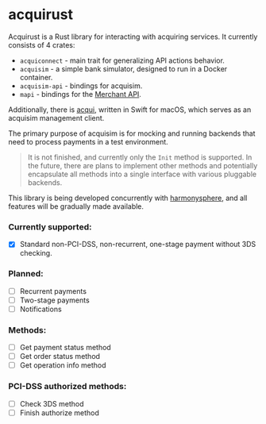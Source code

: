 # acquirust

Acquirust is a Rust library for interacting with acquiring services. It currently consists of 4 crates:

- `acquiconnect` -  main trait for generalizing API actions behavior.
- `acquisim` - a simple bank simulator, designed to run in a Docker container.
- `acquisim-api` - bindings for acquisim.
- `mapi` - bindings for the [Merchant API](https://www.tinkoff.ru/kassa/dev/payments/#section/Vvedenie).

Additionally, there is [acqui](https://github.com/ghashy/acqui), written in Swift for macOS, which serves as an acquisim management client.

The primary purpose of acquisim is for mocking and running backends that need to process payments in a test environment.

> It is not finished, and currently only the `Init` method is supported. In the future, there are plans to implement other methods and potentially encapsulate all methods into a single interface with various pluggable backends.

This library is being developed concurrently with [harmonysphere](https://harmonysphere.ru), and all features will be gradually made available.

### Currently supported:

- [x] Standard non-PCI-DSS, non-recurrent, one-stage payment without 3DS checking.

### Planned:

- [ ] Recurrent payments
- [ ] Two-stage payments
- [ ] Notifications

### Methods:

- [ ] Get payment status method
- [ ] Get order status method
- [ ] Get operation info method

### PCI-DSS authorized methods:

- [ ] Check 3DS method
- [ ] Finish authorize method

